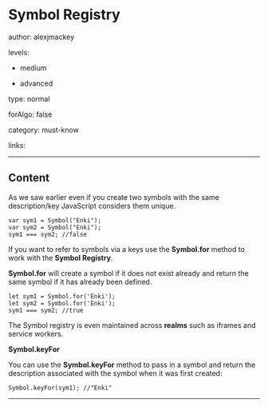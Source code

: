 # Symbol Registry
author: alexjmackey

levels:

  - medium

  - advanced

type: normal

forAlgo: false

category: must-know

links:

---
## Content

As we saw earlier even if you create two symbols with the same description/key JavaScript considers them unique. 

```
var sym1 = Symbol("Enki");
var sym2 = Symbol("Enki");
sym1 === sym2; //false
```

If you want to refer to symbols via a keys use the **Symbol.for** method to work with the **Symbol Registry**.

**Symbol.for** will create a symbol if it does not exist already and return the same symbol if it has already been defined. 

```
let sym1 = Symbol.for('Enki');
let sym2 = Symbol.for('Enki');
sym1 === sym2; //true
```

The Symbol registry is even maintained across **realms** such as iframes and service workers.

**Symbol.keyFor**

You can use the **Symbol.keyFor** method to pass in a symbol and return the description associated with the symbol when it was first created:

```
Symbol.keyFor(sym1); //"Enki"
```
---